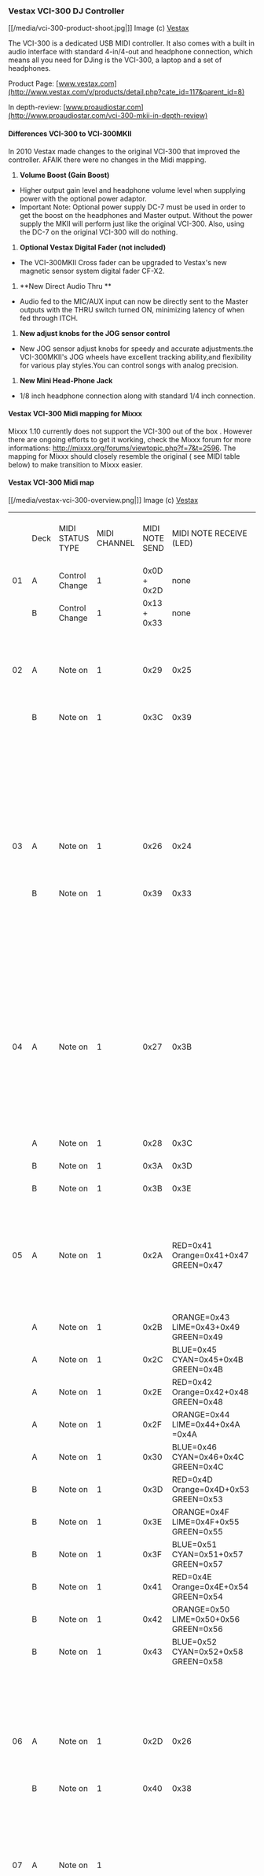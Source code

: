 ### Vestax VCI-300 DJ Controller

[[/media/vci-300-product-shoot.jpg|]] Image (c)
[Vestax](http://www.vestax.com)

The VCI-300 is a dedicated USB MIDI controller. It also comes with a
built in audio interface with standard 4-in/4-out and headphone
connection, which means all you need for DJing is the VCI-300, a laptop
and a set of headphones.

Product Page:
[www.vestax.com](http://www.vestax.com/v/products/detail.php?cate_id=117&parent_id=8)

In depth-review:
[www.proaudiostar.com](http://www.proaudiostar.com/vci-300-mkii-in-depth-review)

#### Differences VCI-300 to VCI-300MKII

In 2010 Vestax made changes to the original VCI-300 that improved the
controller. AFAIK there were <span class="underline">no</span> changes
in the Midi mapping.

1.  **Volume Boost (Gain Boost)**

<!-- end list -->

  - Higher output gain level and headphone volume level when supplying
    power with the optional power adaptor.
  - <span class="underline">Important Note:</span> Optional power supply
    DC-7 must be used in order to get the boost on the headphones and
    Master output. Without the power supply the MKII will perform just
    like the original VCI-300. Also, using the DC-7 on the original
    VCI-300 will do nothing.

<!-- end list -->

1.  **Optional Vestax Digital Fader (not included)**

<!-- end list -->

  - The VCI-300MKII Cross fader can be upgraded to Vestax's new magnetic
    sensor system digital fader CF-X2.

<!-- end list -->

1.  \*\*New Direct Audio Thru \*\*

<!-- end list -->

  - Audio fed to the MIC/AUX input can now be directly sent to the
    Master outputs with the THRU switch turned ON, minimizing latency of
    when fed through ITCH.

<!-- end list -->

1.  **New adjust knobs for the JOG sensor control**

<!-- end list -->

  - New JOG sensor adjust knobs for speedy and accurate adjustments.the
    VCI-300MKII's JOG wheels have excellent tracking ability,and
    flexibility for various play styles.You can control songs with
    analog precision.

<!-- end list -->

1.  **New Mini Head-Phone Jack**

<!-- end list -->

  - 1/8 inch headphone connection along with standard 1/4 inch
    connection.

#### Vestax VCI-300 Midi mapping for Mixxx

Mixxx 1.10 currently does not support the VCI-300 out of the box .
However there are ongoing efforts to get it working, check the Mixxx
forum for more informations:
<http://mixxx.org/forums/viewtopic.php?f=7&t=2596>. The mapping for
Mixxx should closely resemble the original ( see MIDI table below) to
make transition to Mixxx easier.

#### Vestax VCI-300 Midi map

[[/media/vestax-vci-300-overview.png|]] Image (c)
[Vestax](http://www.vestax.com)

|    |      |                  |              |                |                                       |                                  |                                                                                                                                                                                                                                                            |
| -- | ---- | ---------------- | ------------ | -------------- | ------------------------------------- | -------------------------------- | ---------------------------------------------------------------------------------------------------------------------------------------------------------------------------------------------------------------------------------------------------------- |
|    | Deck | MIDI STATUS TYPE | MIDI CHANNEL | MIDI NOTE SEND | MIDI NOTE RECEIVE (LED)               | KEY                              | FUNCTION ( according to the official Vestax Manual )                                                                                                                                                                                                       |
| 01 | A    | Control Change   | 1            | 0x0D + 0x2D    | none                                  | PITCH SLIDER                     | Adjusts playback speed.                                                                                                                                                                                                                                    |
|    | B    | Control Change   | 1            | 0x13 + 0x33    | none                                  |                                  |                                                                                                                                                                                                                                                            |
| 02 | A    | Note on          | 1            | 0x29           | 0x25                                  | AUTOTEMPO                        | Turns on auto tempo, this automatically matches the speed of the track to the other playing track.                                                                                                                                                         |
|    | B    | Note on          | 1            | 0x3C           | 0x39                                  |                                  |                                                                                                                                                                                                                                                            |
|    |      |                  |              |                |                                       | SHIFT FUNCTION: BEATSYNC         | Automatically aligns the last transient in the track with the closest one in the other playing track.                                                                                                                                                      |
| 03 | A    | Note on          | 1            | 0x26           | 0x24                                  | KEYLOCK                          | Engages Keylock. This keeps the key of a track the same even when you change the tempo.                                                                                                                                                                    |
|    | B    | Note on          | 1            | 0x39           | 0x33                                  |                                  |                                                                                                                                                                                                                                                            |
|    |      |                  |              |                |                                       | SHIFT FUNCTION: QUARTZ LOCK      | Resets the pitch of the track to zero regardless of the slider setting.                                                                                                                                                                                    |
| 04 | A    | Note on          | 1            | 0x27           | 0x3B                                  | PITCH SHIFT DOWN ▲               | Offsets the pitch range by 12%, for example when pitch shifted one step up your available speeds become 6% to 18%.Pressing both buttons at once return you to normal pitch range of ± 6%.                                                                  |
|    | A    | Note on          | 1            | 0x28           | 0x3C                                  | PITCH SHIFT UP ▼                 |                                                                                                                                                                                                                                                            |
|    | B    | Note on          | 1            | 0x3A           | 0x3D                                  | PITCH SHIFT DOWN ▲               |                                                                                                                                                                                                                                                            |
|    | B    | Note on          | 1            | 0x3B           | 0x3E                                  | PITCH SHIFT UP ▼                 |                                                                                                                                                                                                                                                            |
| 05 | A    | Note on          | 1            | 0x2A           | RED=0x41 Orange=0x41+0x47 GREEN=0x47  | CUE/IN 1                         | Pressing these buttons will set cue points 1-3, pressing them again will begin playback from the relevant cue point.                                                                                                                                       |
|    | A    | Note on          | 1            | 0x2B           | ORANGE=0x43 LIME=0x43+0x49 GREEN=0x49 | CUE/IN 2                         |                                                                                                                                                                                                                                                            |
|    | A    | Note on          | 1            | 0x2C           | BLUE=0x45 CYAN=0x45+0x4B GREEN=0x4B   | CUE/IN 3                         |                                                                                                                                                                                                                                                            |
|    | A    | Note on          | 1            | 0x2E           | RED=0x42 Orange=0x42+0x48 GREEN=0x48  | OUT 1/LOOP                       |                                                                                                                                                                                                                                                            |
|    | A    | Note on          | 1            | 0x2F           | ORANGE=0x44 LIME=0x44+0x4A =0x4A      | OUT 2/LOOP                       |                                                                                                                                                                                                                                                            |
|    | A    | Note on          | 1            | 0x30           | BLUE=0x46 CYAN=0x46+0x4C GREEN=0x4C   | OUT 3/LOOP                       |                                                                                                                                                                                                                                                            |
|    | B    | Note on          | 1            | 0x3D           | RED=0x4D Orange=0x4D+0x53 GREEN=0x53  | CUE/IN 1                         |                                                                                                                                                                                                                                                            |
|    | B    | Note on          | 1            | 0x3E           | ORANGE=0x4F LIME=0x4F+0x55 GREEN=0x55 | CUE/IN 2                         |                                                                                                                                                                                                                                                            |
|    | B    | Note on          | 1            | 0x3F           | BLUE=0x51 CYAN=0x51+0x57 GREEN=0x57   | CUE/IN 3                         |                                                                                                                                                                                                                                                            |
|    | B    | Note on          | 1            | 0x41           | RED=0x4E Orange=0x4E+0x54 GREEN=0x54  | OUT 1/LOOP                       |                                                                                                                                                                                                                                                            |
|    | B    | Note on          | 1            | 0x42           | ORANGE=0x50 LIME=0x50+0x56 GREEN=0x56 | OUT 2/LOOP                       |                                                                                                                                                                                                                                                            |
|    | B    | Note on          | 1            | 0x43           | BLUE=0x52 CYAN=0x52+0x58 GREEN=0x58   | OUT 3/LOOP                       |                                                                                                                                                                                                                                                            |
|    |      |                  |              |                |                                       | SHIFT FUNCTION: DELETE CUE       | Deletes the current cue point setting.                                                                                                                                                                                                                     |
| 06 | A    | Note on          | 1            | 0x2D           | 0x26                                  | SCRATCH                          | Puts the platter into "Scratch" mode which allows vinyl style playback control.                                                                                                                                                                            |
|    | B    | Note on          | 1            | 0x40           | 0x38                                  |                                  |                                                                                                                                                                                                                                                            |
| 07 | A    | Note on          | 1            |                |                                       | OUT/LOOP                         | When you have a cue point set this will create a loop out point. Playback will loop between the cue point and the outpoint until you press the out button a second time.                                                                                   |
|    |      |                  |              |                |                                       | SHIFT FUNCTION: DELETE OUT POINT | Deletes the current out point setting.                                                                                                                                                                                                                     |
| 08 | A    | Note on          | 1            | 0x31           | 0x27                                  | SHIFT                            | Holding shift engages shift functions of many of the buttons, secondary functions are printed inside a grey box.                                                                                                                                           |
|    | B    | Note on          | 1            | 0x44           | 0x37                                  |                                  |                                                                                                                                                                                                                                                            |
| 09 | A    | Note on          | 1            | 0x0E           | none                                  | TRIM                             | This controls the volume of the track before it goes to the EQ and fader.                                                                                                                                                                                  |
|    | B    | Note on          | 1            | 0x14           | none                                  |                                  |                                                                                                                                                                                                                                                            |
| 10 | A    | Note on          | 1            | 0x32           | 0x28                                  | CENSOR                           | Pressing censor reverses playback temporarily, when released playback resumes from where the playhead would have been if censor was not pressed. It is used to "censor" out portions of a song.                                                            |
|    | B    | Note on          | 1            | 0x45           | 0x34                                  |                                  |                                                                                                                                                                                                                                                            |
|    |      |                  |              |                |                                       | SHIFT FUNCTION: REVERSE          | Toggles playback direction.                                                                                                                                                                                                                                |
| 11 | A    | Note on          | 1            | 0x33           | 0x29                                  | AUTOLOOP                         | Autoloop works for tracks that have BPM calculated and when pressed will create an autoloop of the current autoloop value.                                                                                                                                 |
|    | B    | Note on          | 1            | 0x46           | 0x35                                  |                                  |                                                                                                                                                                                                                                                            |
| 12 | A    | Control Change   | 1            | 0x0F           | none                                  | EQ HIGH                          | Adjust the gain of the high EQ filter.                                                                                                                                                                                                                     |
|    | A    | Control Change   | 1            | 0x10           | none                                  | EQ MID                           | Adjust the gain of the mid EQ filter.                                                                                                                                                                                                                      |
|    | A    | Control Change   | 1            | 0x11           | none                                  | EQ LOW                           | Adjust the gain of the low EQ filter.                                                                                                                                                                                                                      |
|    | B    | Control Change   | 1            | 0x15           | none                                  | EQ HIGH                          |                                                                                                                                                                                                                                                            |
|    | B    | Control Change   | 1            | 0x16           | none                                  | EQ MID                           |                                                                                                                                                                                                                                                            |
|    | B    | Control Change   | 1            | 0x17           | none                                  | EQ LOW                           |                                                                                                                                                                                                                                                            |
| 13 | A    | Note on          | 1            | 0x34           | 0x2A                                  | HALF                             | These buttons set the auto loop length before you turn it on. Once autoloop is on they allow you to half or double the length of the loop.                                                                                                                 |
|    | A    | Note on          | 1            | 0x35           | 0x2B                                  | DOUBLE                           | These buttons set the auto loop length before you turn it on. Once autoloop is on they allow you to half or double the length of the loop.                                                                                                                 |
|    | B    | Note on          | 1            | 0x47           | 0x32                                  | HALF                             |                                                                                                                                                                                                                                                            |
|    | B    | Note on          | 1            | 0x48           | 0x36                                  | DOUBLE                           |                                                                                                                                                                                                                                                            |
|    |      |                  |              |                |                                       | SHIFT FUNCTION: NEXT/PREV        | Skip to the next or previous track in the current selection.                                                                                                                                                                                               |
| 14 |      | none             | none         | none           | none                                  | MASTER LEVEL                     | This knob controls the overall output of the VCI-300, ensure this is right down before running the software.                                                                                                                                               |
| 15 |      | Control Change   | 1            | 0x19           | none                                  | MONITOR SELECT                   | Controls the balance in the headphones between the mix output and the PFL headphone cue                                                                                                                                                                    |
| 16 |      | none             | none         | none           | none                                  | MONITOR VOLUME                   | Controls the volume of the headphones.                                                                                                                                                                                                                     |
| 17 | A    | Note on          | 1            | 0x24           | 0x71                                  | CUE                              | When playback is paused this sets a temp cue point, once the temp cue is set pressing it while playing will jump to the temp cue point.                                                                                                                    |
|    | B    | Note on          | 1            | 0x37           | 0x73                                  |                                  |                                                                                                                                                                                                                                                            |
| 18 | A    | Note on          | 1            | 0x25           | 0x72                                  | PLAY/PAUSE                       | Starts and stops playback.                                                                                                                                                                                                                                 |
|    | B    | Note on          | 1            | 0x38           | 0x74                                  |                                  |                                                                                                                                                                                                                                                            |
| 19 |      | Control Change   | 1            | 0x18           | none                                  | CROSSFADER                       | Fades between the left and right channels.                                                                                                                                                                                                                 |
| 20 | A    | Control Change   | 1            | 0x0C           | none                                  | INPUT FADERS                     | Control the volume of their respective tracks.                                                                                                                                                                                                             |
|    | B    | Control Change   | 1            | 0x12           | none                                  |                                  |                                                                                                                                                                                                                                                            |
| 21 | A    | Note on          | 1            | 0x36           | 0x2D                                  | PFL A                            | Sends the left deck to the headphone mix, pressing with SCROLL loads the current selection to the left deck.                                                                                                                                               |
| 23 | B    | Note on          | 1            | 0x49           | 0x31                                  | PFL B                            | Sends the right deck to the headphone mix, pressing with SCROLL loads the current selection to the right deck.                                                                                                                                             |
| 22 |      | Note on          | 1            | 0x52           | 0x2F                                  | SCROLL                           | Turns on platter scrolling, this allows you to browse the library using the platters.                                                                                                                                                                      |
| 24 |      | Note on          | 1            | 0x4D           | none                                  | NAVIGATION UP                    | This control works like cursor keys for navigating the library.                                                                                                                                                                                            |
|    |      | Note on          | 1            | 0x4E           | none                                  | NAVIGATION DOWN                  |                                                                                                                                                                                                                                                            |
|    |      | Note on          | 1            | 0x4F           | none                                  | NAVIGATION BACK                  |                                                                                                                                                                                                                                                            |
|    |      | Note on          | 1            | 0x50           | none                                  | NAVIGATION FWD                   |                                                                                                                                                                                                                                                            |
|    |      | Note on          | 1            | 0x51           | none                                  | NAVIGATION TAB                   |                                                                                                                                                                                                                                                            |
| 25 | A    | Control Change   | 1            | 0x1C + 0x3C    | 0x75                                  | PLATTER Move                     |                                                                                                                                                                                                                                                            |
|    | B    | Control Change   | 1            | 0x1D + 0x3D    | 0x77                                  | PLATTER Move                     |                                                                                                                                                                                                                                                            |
|    | A    | Note on          | 1            | 0x53           | 0x76                                  | PLATTER TOUCH                    | On startup the platters temporarily NUDGE the playback speed slower or faster.                                                                                                                                                                             |
|    | B    | Note on          | 1            | 0x54           | 0x78                                  | PLATTER TOUCH                    |                                                                                                                                                                                                                                                            |
|    |      |                  |              |                |                                       | SHIFT FUNCTION: FFWD/REWIND      | Skips through the track at high speed.                                                                                                                                                                                                                     |
| 26 |      | Note on          | 1            | 0x4A           | 0x2C                                  | CRATES                           | Switches cursor focus to the crate area.                                                                                                                                                                                                                   |
| 27 |      | Note on          | 1            | 0x4B           | 0x2E                                  | FILES                            | Opens the Import panel where you can browse your filesystem for tracks to load.                                                                                                                                                                            |
| 28 |      | Note on          | 1            | 0x4C           | 0x30                                  | BROWSE                           | Opens the Browse panel where you can filter your selection by Genre, BPM, Artist and Album.                                                                                                                                                                |
| 29 | A    | Note on          | 1            | none           | Red=0x59-0x5B Green=0x5C-0x64         | OUTPUT LEVEL METER               | Output level indication (12 LED\`s per channel, 1-3=red & 4-12=green)                                                                                                                                                                                      |
|    | B    | Note on          | 1            | none           | Red=0x65-0x67 Green=0x70-0x68         | OUTPUT LEVEL METER               |                                                                                                                                                                                                                                                            |
| NN |      | Note on          | 1            | none           | 0x1A                                  | C.F.Curve                        | Adjusts slope of Crossfader. Rotate clockwise to shorten fade time with sharper cut off at either end, and 50/50 mix across width of fader. Rotate anti-clockwise to lengthen fade to gradually mix across fader and 50/50 mix in centre only.             |
| NN |      | Note on          | 1            | none           | 0x1B                                  | L.F.Curve                        | Adjusts slope of Channel Faders. Rotate clockwise to shorten fade time with sharper cut off at bottom and full level most majority of fade length. Rotate anti-clockwise to lengthen fade to gradually increase level up fader and 100% level at top only. |
